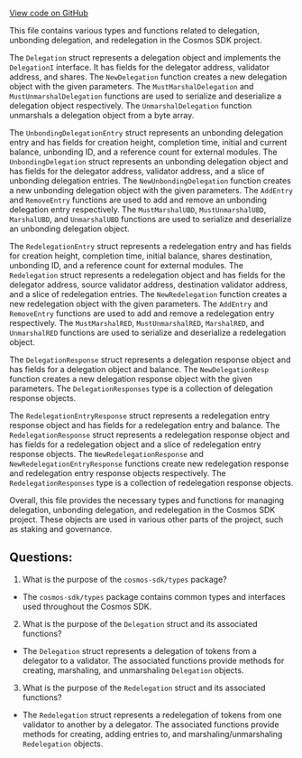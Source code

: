 [View code on GitHub](https://github.com/cosmos/cosmos-sdk.git/x/staking/types/delegation.go)

This file contains various types and functions related to delegation, unbonding delegation, and redelegation in the Cosmos SDK project. 

The `Delegation` struct represents a delegation object and implements the `DelegationI` interface. It has fields for the delegator address, validator address, and shares. The `NewDelegation` function creates a new delegation object with the given parameters. The `MustMarshalDelegation` and `MustUnmarshalDelegation` functions are used to serialize and deserialize a delegation object respectively. The `UnmarshalDelegation` function unmarshals a delegation object from a byte array.

The `UnbondingDelegationEntry` struct represents an unbonding delegation entry and has fields for creation height, completion time, initial and current balance, unbonding ID, and a reference count for external modules. The `UnbondingDelegation` struct represents an unbonding delegation object and has fields for the delegator address, validator address, and a slice of unbonding delegation entries. The `NewUnbondingDelegation` function creates a new unbonding delegation object with the given parameters. The `AddEntry` and `RemoveEntry` functions are used to add and remove an unbonding delegation entry respectively. The `MustMarshalUBD`, `MustUnmarshalUBD`, `MarshalUBD`, and `UnmarshalUBD` functions are used to serialize and deserialize an unbonding delegation object.

The `RedelegationEntry` struct represents a redelegation entry and has fields for creation height, completion time, initial balance, shares destination, unbonding ID, and a reference count for external modules. The `Redelegation` struct represents a redelegation object and has fields for the delegator address, source validator address, destination validator address, and a slice of redelegation entries. The `NewRedelegation` function creates a new redelegation object with the given parameters. The `AddEntry` and `RemoveEntry` functions are used to add and remove a redelegation entry respectively. The `MustMarshalRED`, `MustUnmarshalRED`, `MarshalRED`, and `UnmarshalRED` functions are used to serialize and deserialize a redelegation object.

The `DelegationResponse` struct represents a delegation response object and has fields for a delegation object and balance. The `NewDelegationResp` function creates a new delegation response object with the given parameters. The `DelegationResponses` type is a collection of delegation response objects.

The `RedelegationEntryResponse` struct represents a redelegation entry response object and has fields for a redelegation entry and balance. The `RedelegationResponse` struct represents a redelegation response object and has fields for a redelegation object and a slice of redelegation entry response objects. The `NewRedelegationResponse` and `NewRedelegationEntryResponse` functions create new redelegation response and redelegation entry response objects respectively. The `RedelegationResponses` type is a collection of redelegation response objects.

Overall, this file provides the necessary types and functions for managing delegation, unbonding delegation, and redelegation in the Cosmos SDK project. These objects are used in various other parts of the project, such as staking and governance.
## Questions: 
 1. What is the purpose of the `cosmos-sdk/types` package?
- The `cosmos-sdk/types` package contains common types and interfaces used throughout the Cosmos SDK.

2. What is the purpose of the `Delegation` struct and its associated functions?
- The `Delegation` struct represents a delegation of tokens from a delegator to a validator. The associated functions provide methods for creating, marshaling, and unmarshaling `Delegation` objects.

3. What is the purpose of the `Redelegation` struct and its associated functions?
- The `Redelegation` struct represents a redelegation of tokens from one validator to another by a delegator. The associated functions provide methods for creating, adding entries to, and marshaling/unmarshaling `Redelegation` objects.